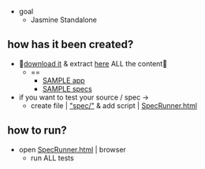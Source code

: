 * goal
  * Jasmine Standalone

## how has it been created?
* 👀[download it](https://github.com/jasmine/jasmine/releases) & extract [here](jasmine-standalone-5.10.0) ALL the content👀
  * ==
    * [SAMPLE app](jasmine-standalone-5.10.0/src)
    * [SAMPLE specs](jasmine-standalone-5.10.0/spec)
* if you want to test your source / spec ->
  * create file | ["spec/"](jasmine-standalone-5.10.0/spec) & add script | [SpecRunner.html](jasmine-standalone-5.10.0/SpecRunner.html)

## how to run?
* open [SpecRunner.html](jasmine-standalone-5.10.0/SpecRunner.html) | browser
  * run ALL tests
